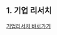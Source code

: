 ## 1. 기업 리서치

[기업리서치 바로가기](https://github.com/YiHanSeul/recruit_research/blob/master/%EA%B8%B0%EC%97%85%EB%A6%AC%EC%84%9C%EC%B9%98.md)



